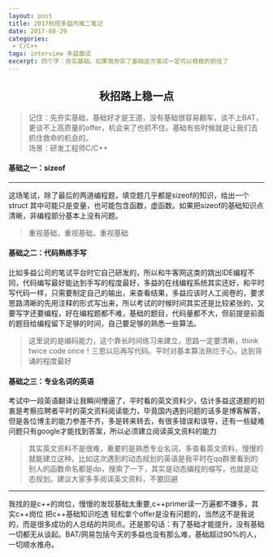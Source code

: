 ```yaml
---
layout: post
title: 2017秋招多益内推二笔记
date: 2017-08-29
categories:
 - C/C++
tags: interview 多益面试
excerpt: 四个字：夯实基础。如果我夯实了基础这次笔试一定可以稳稳的抓住了
---
```

## <center>秋招路上稳一点  
>记住：先夯实基础，基础好才是王道，没有基础很容易翻车，谈不上BAT，更谈不上高质量的offer，机会来了也抓不住。基础有些时候就是让我们去抓住救命的机会的。  
>场景：研发工程师C/C++

#### 基础之一：sizeof  
---
这场笔试，除了最后的两道编程题，填空题几乎都是sizeof的知识，给出一个struct 其中可能只是变量，也可能包含函数，虚函数。如果把sizeof的基础知识点清晰，非编程部分基本上没有问题。
> 重视基础，重视基础，重视基础  

#### 基础之二：代码熟练手写
比如多益公司的笔试平台时它自己研发的，所以和牛客网这类的跳出IDE编程不同，代码编写最好能达到手写的程度最好，多益的在线编程系统其实还好，和平时写代码一样，只需要制定自己的输出，来查看结果，多益应该时人工阅卷的，要求思路清晰的先用注释的形式写出来，所以考试的时候时间其实还是比较紧张的，又要写字还要编程，好在编程题都不难，基础的题目，代码量都不大，但前提是前面的题目给编程留下足够的时间，自己要足够的熟悉一些算法。  
> 这里说的是编码能力，这个靠长时间练习来建立，思路一定要清晰，think twice code once！三思以后再写代码。平时对基本算法熟烂于心，达到背诵的程度最好   

#### 基础之三：专业名词的英语  
考试中一段英语翻译让我瞬间懵逼了，平时看的英文资料少，估计多益这道题的初衷是考察应聘者平时的英文资料阅读能力，毕竟国内遇到问题的话多是博客解答，但是各位博主的能力参差不齐，多是转来转去，有很多错误和误导，还有一些疑难问题只有google才能找到答案，所以必须建立阅读英文资料的能力
> 其实英文资料不是很难，重要的是熟悉专业名词，多查看英文资料，慢慢的就能建立这种。比如这次遇到的动态规划的英语是我平时在qq群里看到的别人的函数命名都是dp，搜索了一下，其实是动态编程的缩写，也就是动态规划。建议大家多多阅读英文资料，不要回避  

---
我找的是c++的岗位，慢慢的发现基础太重要,c++primer读一万遍都不嫌多，其实c++岗位 把c++基础知识吃透 轻松拿个offer是没有问题的，当然这不是我说的，而是很多成功的人总结的共同点。还是那句话：有了基础才能提升，没有基础一切都无从谈起。BAT/网易包括今天的多益也没有那么难，基础超过90%的人，一切顺水推舟。